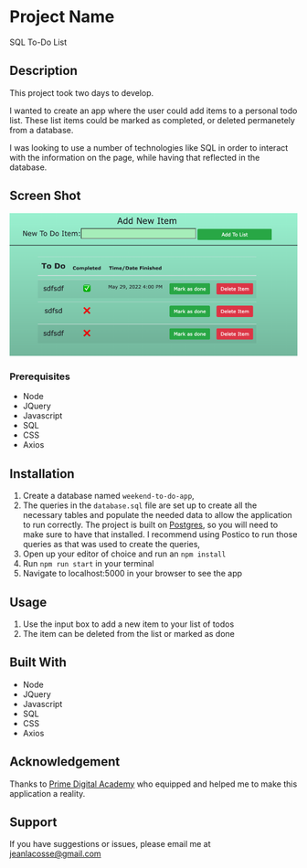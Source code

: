 # Project Name
SQL To-Do List

## Description
This project took two days to develop.

I wanted to create an app where the user could add items to a personal todo list. These list items could be marked as completed, or deleted permanetely from a database.

I was looking to use a number of technologies like SQL in order to interact with the information on the page, while having that reflected in the database.

## Screen Shot 

![alt text](./server/public/images/Screen%20Shot%202022-06-25%20at%2012.57.04%20PM.png)

### Prerequisites

- Node
- JQuery
- Javascript
- SQL
- CSS
- Axios


## Installation

1. Create a database named `weekend-to-do-app`,
2. The queries in the `database.sql` file are set up to create all the necessary tables and populate the needed data to allow the application to run correctly. The project is built on [Postgres](https://www.postgresql.org/download/), so you will need to make sure to have that installed. I recommend using Postico to run those queries as that was used to create the queries, 
3. Open up your editor of choice and run an `npm install`
4. Run `npm run start` in your terminal
5. Navigate to localhost:5000 in your browser to see the app

## Usage

1. Use the input box to add a new item to your list of todos
2. The item can be deleted from the list or marked as done

## Built With

- Node
- JQuery
- Javascript
- SQL
- CSS
- Axios

## Acknowledgement
Thanks to [Prime Digital Academy](www.primeacademy.io) who equipped and helped me to make this application a reality.

## Support
If you have suggestions or issues, please email me at [jeanlacosse@gmail.com](www.google.com)
